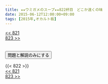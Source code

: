 ```yaml
---
title: ★★ウミガメのスープ★★822杯目　どこか遠くの味
date: 2015-06-12T12:00:00+09:00
tags: [2015年,オカルト板]
---
```

<div class="th_left"><a href="../821"><< 821</a></div>
<div class="th_right"><a href="../823">823 >></a></div>
<br><br>
<script src="../../js/cupsoup.js"></script>
<form>
<input type="button" value="問題と解説のみにする" onClick="toggleCupsoup()">
</form>
{{< 822 >}}
<div class="th_left"><a href="../821"><< 821</a></div>
<div class="th_right"><a href="../823">823 >></a></div>